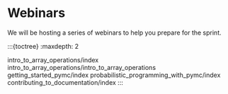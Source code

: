 # Webinars
We will be hosting a series of webinars to help you prepare for the sprint.

:::{toctree}
:maxdepth: 2

intro_to_array_operations/index
intro_to_array_operations/intro_to_array_operations
getting_started_pymc/index
probabilistic_programming_with_pymc/index
contributing_to_documentation/index
:::
